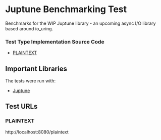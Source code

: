 # Juptune Benchmarking Test

Benchmarks for the WIP Juptune library - an upcoming async I/O library based around io_uring.

### Test Type Implementation Source Code

* [PLAINTEXT](./src/tests/plaintext.d)

## Important Libraries

The tests were run with:

* [Juptune](https://github.com/Juptune/juptune)

## Test URLs

### PLAINTEXT

http://localhost:8080/plaintext